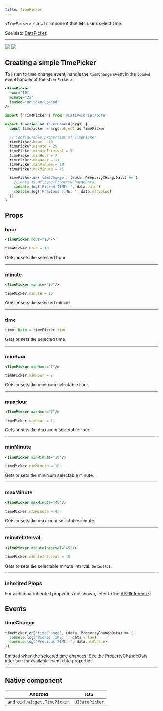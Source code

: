 ```yaml
---
title: TimePicker
---
```


<!-- TODO: Add flavors -->

`<TimePicker>` is a UI component that lets users select time.

See also: [DatePicker](/ui/datepicker).

---

<DeviceFrame type="ios">
<img  src="https://raw.githubusercontent.com/nativescript-vue/nativescript-vue-ui-tests/master/screenshots/ios-simulator103iPhone6/TimePicker.png"/>
</DeviceFrame>
<DeviceFrame type="android">
<img src="https://raw.githubusercontent.com/nativescript-vue/nativescript-vue-ui-tests/master/screenshots/android23/TimePicker.png" />
</DeviceFrame>

## Creating a simple TimePicker

To listen to time change event, handle the `timeChange` event in the `loaded` event handler of the `<TimePicker>`

<!-- /// flavor plain -->

```xml
<TimePicker
  hour="10"
  minute="25"
  loaded="onPickerLoaded"
/>
```

```ts
import { TimePicker } from '@nativescript/core'

export function onPickerLoaded(args) {
  const timePicker = args.object as TimePicker

  // Configurable properties of TimePicker
  timePicker.hour = 10
  timePicker.minute = 25
  timePicker.minuteInterval = 5
  timePicker.minHour = 7
  timePicker.maxHour = 11
  timePicker.minMinute = 10
  timePicker.maxMinute = 45

  timePicker.on('timeChange', (data: PropertyChangeData) => {
    // data is of type PropertyChangeData
    console.log('Picked TIME: ', data.value)
    console.log('Previous TIME: ', data.oldValue)
  })
}
```

<!-- ///

/// flavor angular

```xml
<TimePicker
  hour="9"
  minute="25"
  maxHour="23"
  maxMinute="59"
  minuteInterval="5"
  (timeChange)="onTimeChanged($event)"
>
</TimePicker>
```

```ts
import { Component } from '@angular/core'
import { TimePicker } from '@nativescript/core'

@Component({
  moduleId: module.id,
  templateUrl: './usage.component.html'
})
export class UsageComponent {
  todayObj: Date = new Date()

  onTimeChanged(args) {
    const tp = args.object as TimePicker

    const time = args.value
    console.log(`Chosen time: ${time}`)
  }
}
```

///

/// flavor vue

```xml
<TimePicker :hour="selectedHour" :minute="selectedMinute" />
```

`<TimePicker>` provides two-way data binding using `v-model`.

```xml
<TimePicker v-model="selectedTime" />
```

///

/// flavor svelte

```tsx
<timePicker hour="{selectedHour}" minute="{selectedMinute}" />
```

`<timePicker>` provides two-way data binding using `bind`.

```xml
<timePicker bind:time="{selectedTime}" />
```

///

/// flavor react

```tsx
<timePicker hour={selectedHour} minute={selectedMinute} />
```

/// -->

## Props

### hour

```xml
<TimePicker hour="10"/>
```

```ts
timePicker.hour = 10
```

Gets or sets the selected hour.

---

### minute

```xml
<TimePicker minute="10"/>
```

```ts
timePicker.minute = 25
```

Gets or sets the selected minute.

---

### time

```ts
time: Date = timePicker.time
```

Gets or sets the selected time.

---

### minHour

```xml
<TimePicker minHour="7"/>
```

```ts
timePicker.minHour = 7
```

Gets or sets the minimum selectable hour.

---

### maxHour

```xml
<TimePicker maxHour="7"/>
```

```ts
timePicker.maxHour = 11
```

Gets or sets the maximum selectable hour.

---

### minMinute

```xml
<TimePicker minMinute="10"/>
```

```ts
timePicker.minMinute = 10
```

Gets or sets the minimum selectable minute.

---

### maxMinute

```xml
<TimePicker maxMinute="45"/>
```

```ts
timePicker.maxMinute = 45
```

Gets or sets the maximum selectable minute.

---

### minuteInterval

```xml
<TimePicker minuteInterval="45"/>
```

```ts
timePicker.minuteInterval = 45
```

Gets or sets the selectable minute interval. `Default`:`1`.

---

### Inherited Props

For additional inherited properties not shown, refer to the [API Reference](https://docs.nativescript.org/api-reference/classes/timepicker) |

## Events

### timeChange

```ts
timePicker.on('timeChange', (data: PropertyChangeData) => {
  console.log('Picked TIME: ', data.value)
  console.log('Previous TIME: ', data.oldValue)
})
```

Emitted when the selected time changes. See the [PropertyChangeData](https://docs.nativescript.org/api-reference/interfaces/propertychangedata) interface for available event data properties.

---

## Native component

| Android                                                                                          | iOS                                                                            |
| ------------------------------------------------------------------------------------------------ | ------------------------------------------------------------------------------ |
| [`android.widget.TimePicker`](https://developer.android.com/reference/android/widget/TimePicker) | [`UIDatePicker`](https://developer.apple.com/documentation/uikit/uidatepicker) |

